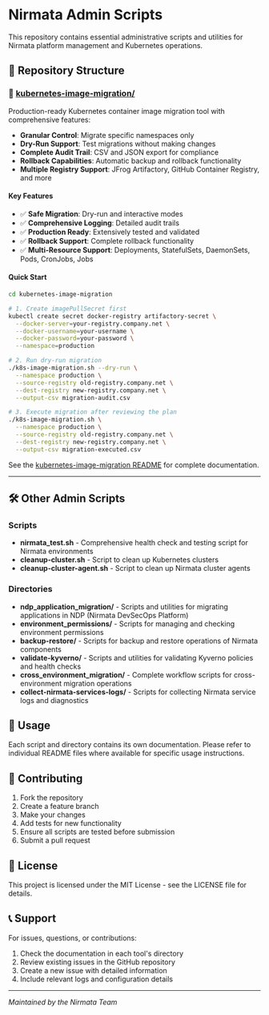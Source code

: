 # Nirmata Admin Scripts

This repository contains essential administrative scripts and utilities for Nirmata platform management and Kubernetes operations.

## 📁 Repository Structure

### 🔄 [kubernetes-image-migration/](kubernetes-image-migration/)
Production-ready Kubernetes container image migration tool with comprehensive features:

- **Granular Control**: Migrate specific namespaces only
- **Dry-Run Support**: Test migrations without making changes
- **Complete Audit Trail**: CSV and JSON export for compliance
- **Rollback Capabilities**: Automatic backup and rollback functionality
- **Multiple Registry Support**: JFrog Artifactory, GitHub Container Registry, and more

#### Key Features
- ✅ **Safe Migration**: Dry-run and interactive modes
- ✅ **Comprehensive Logging**: Detailed audit trails
- ✅ **Production Ready**: Extensively tested and validated
- ✅ **Rollback Support**: Complete rollback functionality
- ✅ **Multi-Resource Support**: Deployments, StatefulSets, DaemonSets, Pods, CronJobs, Jobs

#### Quick Start
```bash
cd kubernetes-image-migration

# 1. Create imagePullSecret first
kubectl create secret docker-registry artifactory-secret \
  --docker-server=your-registry.company.net \
  --docker-username=your-username \
  --docker-password=your-password \
  --namespace=production

# 2. Run dry-run migration
./k8s-image-migration.sh --dry-run \
  --namespace production \
  --source-registry old-registry.company.net \
  --dest-registry new-registry.company.net \
  --output-csv migration-audit.csv

# 3. Execute migration after reviewing the plan
./k8s-image-migration.sh \
  --namespace production \
  --source-registry old-registry.company.net \
  --dest-registry new-registry.company.net \
  --output-csv migration-executed.csv
```

See the [kubernetes-image-migration README](kubernetes-image-migration/README.md) for complete documentation.

---

## 🛠️ Other Admin Scripts

### Scripts
- **nirmata_test.sh** - Comprehensive health check and testing script for Nirmata environments
- **cleanup-cluster.sh** - Script to clean up Kubernetes clusters
- **cleanup-cluster-agent.sh** - Script to clean up Nirmata cluster agents

### Directories
- **ndp_application_migration/** - Scripts and utilities for migrating applications in NDP (Nirmata DevSecOps Platform)
- **environment_permissions/** - Scripts for managing and checking environment permissions
- **backup-restore/** - Scripts for backup and restore operations of Nirmata components
- **validate-kyverno/** - Scripts and utilities for validating Kyverno policies and health checks
- **cross_environment_migration/** - Complete workflow scripts for cross-environment migration operations
- **collect-nirmata-services-logs/** - Scripts for collecting Nirmata service logs and diagnostics

## 📖 Usage

Each script and directory contains its own documentation. Please refer to individual README files where available for specific usage instructions.

## 🤝 Contributing

1. Fork the repository
2. Create a feature branch
3. Make your changes
4. Add tests for new functionality
5. Ensure all scripts are tested before submission
6. Submit a pull request

## 📄 License

This project is licensed under the MIT License - see the LICENSE file for details.

## 📞 Support

For issues, questions, or contributions:
1. Check the documentation in each tool's directory
2. Review existing issues in the GitHub repository
3. Create a new issue with detailed information
4. Include relevant logs and configuration details

---

*Maintained by the Nirmata Team*